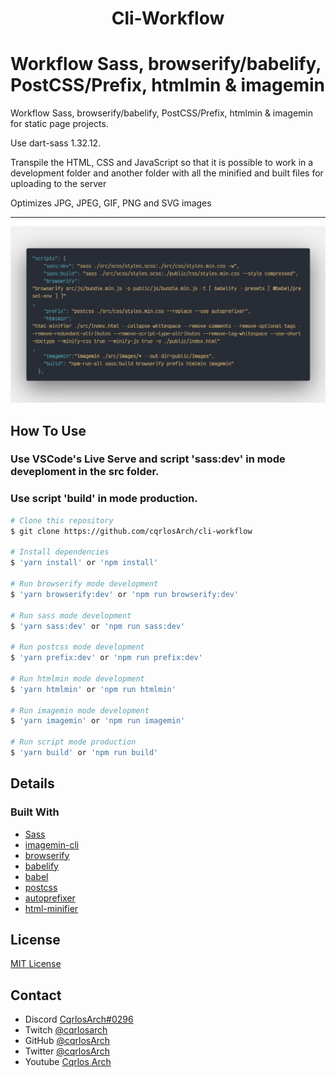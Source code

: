 
<h1 align="center">Cli-Workflow</h1>

# Workflow Sass, browserify/babelify, PostCSS/Prefix, htmlmin & imagemin

Workflow Sass, browserify/babelify, PostCSS/Prefix, htmlmin & imagemin for static page projects.

Use dart-sass 1.32.12.

Transpile the HTML, CSS and JavaScript so that it is possible to work in a development folder and another folder with all the minified and built files for uploading to the server

Optimizes JPG, JPEG, GIF, PNG and SVG images


***

<p align="center">
  <img src="screenshot_2.png">
</p>

## How To Use

### Use **VSCode's Live Serve** and script **'sass:dev'** in mode deveploment in the src folder.

### Use script **'build'** in mode production.


```bash
# Clone this repository
$ git clone https://github.com/cqrlosArch/cli-workflow

# Install dependencies
$ 'yarn install' or 'npm install'

# Run browserify mode development
$ 'yarn browserify:dev' or 'npm run browserify:dev'

# Run sass mode development
$ 'yarn sass:dev' or 'npm run sass:dev'

# Run postcss mode development
$ 'yarn prefix:dev' or 'npm run prefix:dev'

# Run htmlmin mode development
$ 'yarn htmlmin' or 'npm run htmlmin'

# Run imagemin mode development
$ 'yarn imagemin' or 'npm run imagemin'

# Run script mode production
$ 'yarn build' or 'npm run build'
```

## Details

### Built With

- [Sass](https://sass-lang.com/)
- [imagemin-cli](https://www.npmjs.com/package/imagemin-cli)
- [browserify](https://browserify.org/)
- [babelify](https://github.com/babel/babelify)
- [babel](https://babeljs.io/)
- [postcss](https://postcss.org/)
- [autoprefixer](https://github.com/postcss/autoprefixer)
- [html-minifier](https://www.npmjs.com/package/html-minifier)

## License

[MIT License](./LICENSE)

## Contact

- Discord [CqrlosArch#0296](https://discord.com/)
- Twitch [@cqrlosarch](https://www.twitch.tv/cqrlosarch/about)
- GitHub [@cqrlosArch](https://github.com/cqrlosArch)
- Twitter [@cqrlosArch](https://twitter.com/cqrlosArch)
- Youtube [Cqrlos Arch](https://www.youtube.com/channel/UCV8eaXiCFXUN5Rkpc42G3ZQ)
